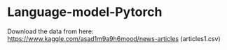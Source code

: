 # Language-model-Pytorch

Download the data from here: https://www.kaggle.com/asad1m9a9h6mood/news-articles (articles1.csv)
